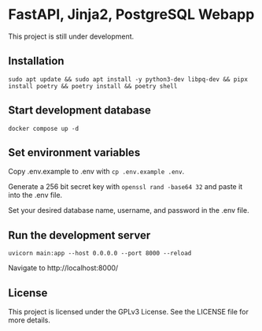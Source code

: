 # FastAPI, Jinja2, PostgreSQL Webapp

This project is still under development.

## Installation

`sudo apt update && sudo apt install -y python3-dev libpq-dev && pipx install poetry && poetry install && poetry shell`

## Start development database

`docker compose up -d`

## Set environment variables

Copy .env.example to .env with `cp .env.example .env`.

Generate a 256 bit secret key with `openssl rand -base64 32` and paste it into the .env file.

Set your desired database name, username, and password in the .env file.

## Run the development server

`uvicorn main:app --host 0.0.0.0 --port 8000 --reload`

Navigate to http://localhost:8000/

## License

This project is licensed under the GPLv3 License. See the LICENSE file for more details.
